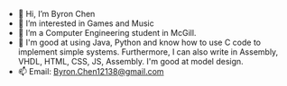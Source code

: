 - 👋 Hi, I’m Byron Chen
- 👀 I’m interested in Games and Music
- 🌱 I’m a Computer Engineering student in McGill.
- 💞️ I'm good at using Java, Python and know how to use C code to implement simple systems. Furthermore, I can also write in Assembly, VHDL, HTML, CSS, JS, Assembly. I'm good at model design.
- 📫 Email: Byron.Chen12138@gmail.com

<!---
ByronChen12138/ByronChen12138 is a ✨ special ✨ repository because its `README.md` (this file) appears on your GitHub profile.
You can click the Preview link to take a look at your changes.
--->
